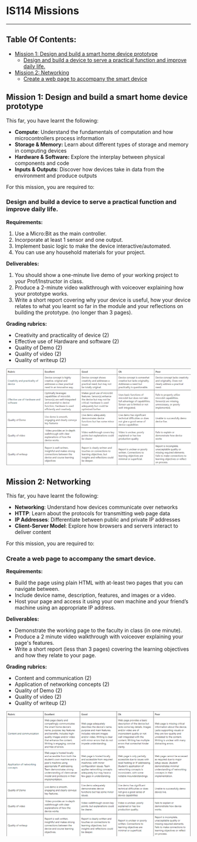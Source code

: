 # IS114 Missions 
---

## Table Of Contents:
- [Mission 1: Design and build a smart home device prototype](#mission-1-design-and-build-a-smart-home-device-prototype)
  - [Design and build a device to serve a practical function and improve daily life.](#design-and-build-a-device-to-serve-a-practical-function-and-improve-daily-life)
- [Mission 2: Networking](#mission-2-networking)
  - [Create a web page to accompany the smart device](#create-a-web-page-to-accompany-the-smart-device)


## Mission 1: Design and build a smart home device prototype
This far, you have learnt the following:

- **Compute**: Understand the fundamentals of computation and how microcontrollers process information
- **Storage & Memory:** Learn about different types of storage and memory in computing devices
- **Hardware & Software:** Explore the interplay between physical components and code
- **Inputs & Outputs**: Discover how devices take in data from the environment and produce outputs

For this mission, you are required to:

### Design and build a device to serve a practical function and improve daily life. 

**Requirements:**

1. Use a Micro:Bit as the main controller.
2. Incorporate at least 1 sensor and one output.
3. Implement basic logic to make the device interactive/automated.
4. You can use any household materials for your project.

**Deliverables:**

1. You should show a one-minute live demo of your working project to your Prof/Instructor in class.
2. Produce a 2-minute video walkthrough with voiceover explaining how your prototype works.
3. Write a short report covering why your device is useful, how your device relates to what you learnt so far in the module and your reflections on building the prototype. (no longer than 3 pages).

**Grading rubrics:**

- Creativity and practicality of device (2) 
- Effective use of Hardware and software (2) 
- Quality of Demo (2) 
- Quality of video (2) 
- Quality of writeup (2)

![Rubrics](Assets/Rubrics.png)

## Mission 2: Networking 
This far, you have learnt the following:
- **Networking**: Understand how devices communicate over networks
- **HTTP**: Learn about the protocols for transmitting web page data
- **IP Addresses**: Differentiate between public and private IP addresses
- **Client-Server Model**: Explore how browsers and servers interact to deliver content

For this mission, you are required to:

### Create a web page to accompany the smart device.
**Requirements:**
- Build the page using plain HTML with at-least two pages that you can navigate between.
- Include device name, description, features, and images or a video.
- Host your page and access it using your own machine and your friend’s machine using an appropriate IP address.
 
**Deliverables:**
- Demonstrate the working page to the faculty in class (in one minute).
- Produce a 2 minute video walkthrough with voiceover explaining your page's features.
- Write a short report (less than 3 pages) covering the learning objectives and how they relate to your page.
 

**Grading rubrics:**
- Content and communication (2)
- Application of networking concepts (2)
- Quality of Demo (2)
- Quality of video (2)
- Quality of writeup (2) 

![Rubrics](Assets/Rubrics-2.png)
